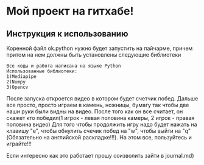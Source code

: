 # Мой проект на гитхабе!
## Инструкция к использованию
Коренной файл ok.python нужно будет запустить на пайчарме, причем притом на нем должны быть установлены следующие библиотеки
    
    Все коды и работа написана на языке Python
    Использованные библиотеки: 
    1)Mediapipe
    2)Numpy
    3)Opencv
После запуска откроется видео в котором будет счетчик побед.
Дальше все просто, просто играем в камень, ножницы, бумагу так чтобы две наши руки были видны на видео.
После того как он все считает, он скажет кто победил(1 игрок - левая половина камеры, 2 игрок - правая половина видео)
Для того чтобы продолжить игру надо будет нажать на клавишу "e", чтобы обнулить счечик побед на "w", чтобы выйти на "q"(Обязательно на английской раскладке!!!).
На этом все, пользуйтесь и играйте!!!


Если интересно как это работает прошу соизволить зайти в journal.md)